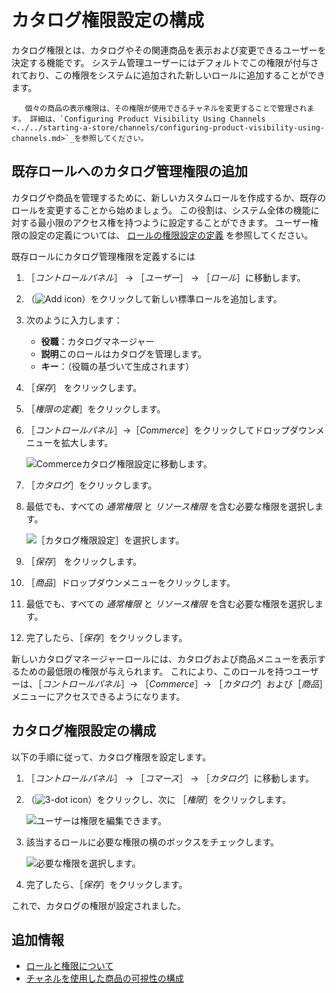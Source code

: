 # カタログ権限設定の構成

カタログ権限とは、カタログやその関連商品を表示および変更できるユーザーを決定する機能です。 システム管理ユーザーにはデフォルトでこの権限が付与されており、この権限をシステムに追加された新しいロールに追加することができます。

```{note}
   個々の商品の表示権限は、その権限が使用できるチャネルを変更することで管理されます。 詳細は、`Configuring Product Visibility Using Channels <../../starting-a-store/channels/configuring-product-visibility-using-channels.md>`_を参照してください。
```

## 既存ロールへのカタログ管理権限の追加

カタログや商品を管理するために、新しいカスタムロールを作成するか、既存のロールを変更することから始めましょう。 この役割は、システム全体の機能に対する最小限のアクセス権を持つように設定することができます。 ユーザー権限の設定の定義については、 [ロールの権限設定の定義](https://learn.liferay.com/dxp/latest/ja/users-and-permissions/roles-and-permissions/defining-role-permissions.html) を参照してください。

既存ロールにカタログ管理権限を定義するには

1. ［_コントロールパネル_］ → ［_ユーザー_］ → ［_ロール_］に移動します。
1. （![Add icon](../../images/icon-add.png)）をクリックして新しい標準ロールを追加します。
1. 次のように入力します：

     * **役職**：カタログマネージャー
     * **説明**このロールはカタログを管理します。
     * **キー**：（役職の基づいて生成されます）

1. ［_保存_］ をクリックします。
1. ［_権限の定義_］をクリックします。
1. ［_コントロールパネル_］&rarr;［_Commerce_］をクリックしてドロップダウンメニューを拡大します。

    ![Commerceカタログ権限設定に移動します。](./configuring-catalog-permissions/images/03.png)

1. ［_カタログ_］をクリックします。
1. 最低でも、すべての _通常権限_ と _リソース権限_ を含む必要な権限を選択します。

    ![［カタログ権限設定］を選択します。](./configuring-catalog-permissions/images/04.png)

1. ［_保存_］ をクリックします。
1. ［_商品_］ドロップダウンメニューをクリックします。
1. 最低でも、すべての _通常権限_ と _リソース権限_ を含む必要な権限を選択します。
1. 完了したら、［_保存_］をクリックします。

新しいカタログマネージャーロールには、カタログおよび商品メニューを表示するための最低限の権限が与えられます。 これにより、このロールを持つユーザーは、［_コントロールパネル_］&rarr; ［_Commerce_］&rarr; ［_カタログ_］および［_商品_］メニューにアクセスできるようになります。

## カタログ権限設定の構成

以下の手順に従って、カタログ権限を設定します。

1. ［_コントロールパネル_］ → ［_コマース_］ → ［_カタログ_］に移動します。
1. （![3-dot icon](../../images/icon-actions.png)）をクリックし、次に ［_権限_］をクリックします。

    ![ユーザーは権限を編集できます。](./configuring-catalog-permissions/images/01.png)

1. 該当するロールに必要な権限の横のボックスをチェックします。

    ![必要な権限を選択します。](./configuring-catalog-permissions/images/02.png)

1. 完了したら、［_保存_］をクリックします。

これで、カタログの権限が設定されました。

## 追加情報

* [ロールと権限について](https://learn.liferay.com/dxp/latest/ja/users-and-permissions/roles-and-permissions/understanding-roles-and-permissions.html)
* [チャネルを使用した商品の可視性の構成](../../starting-a-store/channels/configuring-product-visibility-using-channels.md)
